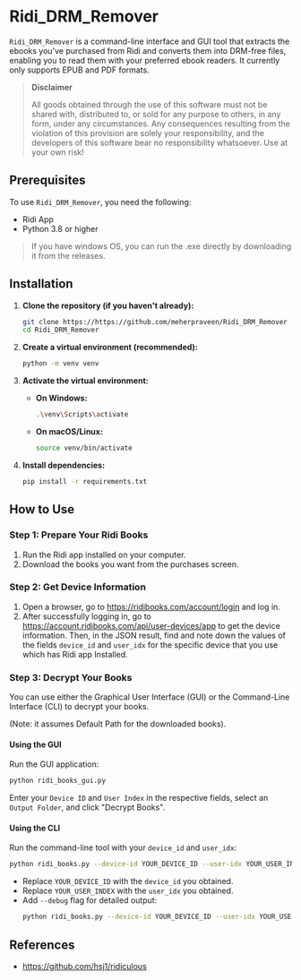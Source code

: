 # Ridi_DRM_Remover

`Ridi_DRM_Remover` is a command-line interface and GUI tool that extracts the ebooks you've purchased from Ridi and converts them into DRM-free files, enabling you to read them with your preferred ebook readers. It currently only supports EPUB and PDF formats.

> **Disclaimer**
> 
> All goods obtained through the use of this software must not be shared with, distributed to, or sold for any purpose to others, in any form, under any circumstances. Any consequences resulting from the violation of this provision are solely your responsibility, and the developers of this software bear no responsibility whatsoever. Use at your own risk!

## Prerequisites

To use `Ridi_DRM_Remover`, you need the following:

*   Ridi App
*   Python 3.8 or higher

>If you have windows OS, you can run the .exe directly by downloading it from the releases.

## Installation

1.  **Clone the repository (if you haven't already):**
    ```bash
    git clone https://https://github.com/meherpraveen/Ridi_DRM_Remover
    cd Ridi_DRM_Remover
    ```
    
2.  **Create a virtual environment (recommended):**
    ```bash
    python -m venv venv
    ```

3.  **Activate the virtual environment:**
    *   **On Windows:**
        ```bash
        .\venv\Scripts\activate
        ```
    *   **On macOS/Linux:**
        ```bash
        source venv/bin/activate
        ```

4.  **Install dependencies:**
    ```bash
    pip install -r requirements.txt
    ```

## How to Use

### Step 1: Prepare Your Ridi Books

1.  Run the Ridi app installed on your computer.
2.  Download the books you want from the purchases screen.

### Step 2: Get Device Information

1.  Open a browser, go to <https://ridibooks.com/account/login> and log in.
2.  After successfully logging in, go to <https://account.ridibooks.com/api/user-devices/app> to get the device information. Then, in the JSON result, find and note down the values of the fields `device_id` and `user_idx` for the specific device that you use which has Ridi app Installed.

### Step 3: Decrypt Your Books

You can use either the Graphical User Interface (GUI) or the Command-Line Interface (CLI) to decrypt your books.

(Note: it assumes Default Path for the downloaded books).

#### Using the GUI

Run the GUI application:

```bash
python ridi_books_gui.py
```

Enter your `Device ID` and `User Index` in the respective fields, select an `Output Folder`, and click "Decrypt Books".

#### Using the CLI

Run the command-line tool with your `device_id` and `user_idx`:

```bash
python ridi_books.py --device-id YOUR_DEVICE_ID --user-idx YOUR_USER_INDEX
```

*   Replace `YOUR_DEVICE_ID` with the `device_id` you obtained.
*   Replace `YOUR_USER_INDEX` with the `user_idx` you obtained.
*   Add `--debug` flag for detailed output:
    ```bash
    python ridi_books.py --device-id YOUR_DEVICE_ID --user-idx YOUR_USER_INDEX --debug
    ```

## References

* https://github.com/hsj1/ridiculous

